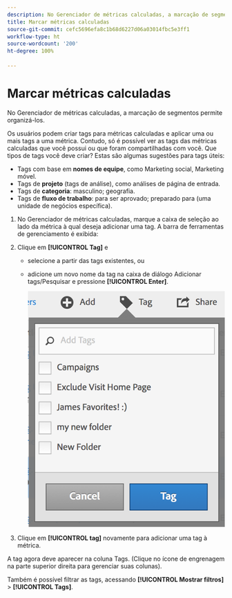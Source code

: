 ```yaml
---
description: No Gerenciador de métricas calculadas, a marcação de segmentos permite organizá-los.
title: Marcar métricas calculadas
source-git-commit: cefc5696efa8c1b68d6227d06a03014fbc5e3ff1
workflow-type: ht
source-wordcount: '200'
ht-degree: 100%

---
```


# Marcar métricas calculadas

No Gerenciador de métricas calculadas, a marcação de segmentos permite organizá-los.

Os usuários podem criar tags para métricas calculadas e aplicar uma ou mais tags a uma métrica. Contudo, só é possível ver as tags das métricas calculadas que você possui ou que foram compartilhadas com você. Que tipos de tags você deve criar? Estas são algumas sugestões para tags úteis:

* Tags com base em **nomes de equipe**, como Marketing social, Marketing móvel.
* Tags de **projeto** (tags de análise), como análises de página de entrada.
* Tags de **categoria**: masculino; geografia.
* Tags de **fluxo de trabalho**: para ser aprovado; preparado para (uma unidade de negócios específica).

1. No Gerenciador de métricas calculadas, marque a caixa de seleção ao lado da métrica à qual deseja adicionar uma tag. A barra de ferramentas de gerenciamento é exibida:
1. Clique em **[!UICONTROL Tag]** e

   * selecione a partir das tags existentes, ou
   * adicione um novo nome da tag na caixa de diálogo Adicionar tags/Pesquisar e pressione **[!UICONTROL Enter]**.

      ![](assets/cm_add_tags.png)

1. Clique em **[!UICONTROL tag]** novamente para adicionar uma tag à métrica.

A tag agora deve aparecer na coluna Tags. (Clique no ícone de engrenagem na parte superior direita para gerenciar suas colunas).

Também é possível filtrar as tags, acessando **[!UICONTROL Mostrar filtros]** > **[!UICONTROL Tags]**.
